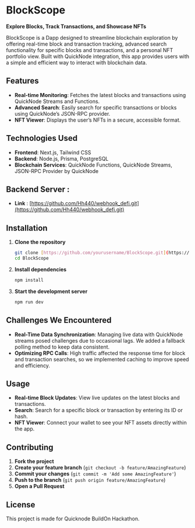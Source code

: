 # BlockScope

**Explore Blocks, Track Transactions, and Showcase NFTs**

BlockScope is a Dapp designed to streamline blockchain exploration by offering real-time block and transaction tracking, advanced search functionality for specific blocks and transactions, and a personal NFT portfolio view. Built with QuickNode integration, this app provides users with a simple and efficient way to interact with blockchain data.

## Features

- **Real-time Monitoring**: Fetches the latest blocks and transactions using QuickNode Streams and Functions.
- **Advanced Search**: Easily search for specific transactions or blocks using QuickNode’s JSON-RPC provider.
- **NFT Viewer**: Displays the user’s NFTs in a secure, accessible format.

## Technologies Used

- **Frontend**: Next.js, Tailwind CSS
- **Backend**: Node.js, Prisma, PostgreSQL
- **Blockchain Services**: QuickNode Functions, QuickNode Streams, JSON-RPC Provider by QuickNode


## Backend Server : 
- **Link** : [https://github.com/Hh440/webhook_defi.git](https://github.com/Hh440/webhook_defi.git)
## Installation

1. **Clone the repository**

   ```bash
   git clone [https://github.com/yourusername/BlockScope.git](https://github.com/aasiflm10/BlockScope.git)
   cd BlockScope
   ```

2. **Install dependencies**

   ```bash
   npm install
   ```

3. **Start the development server**

   ```bash
   npm run dev
   ```

## Challenges We Encountered

- **Real-Time Data Synchronization**: Managing live data with QuickNode streams posed challenges due to occasional lags. We added a fallback polling method to keep data consistent.
- **Optimizing RPC Calls**: High traffic affected the response time for block and transaction searches, so we implemented caching to improve speed and efficiency.

## Usage

- **Real-time Block Updates**: View live updates on the latest blocks and transactions.
- **Search**: Search for a specific block or transaction by entering its ID or hash.
- **NFT Viewer**: Connect your wallet to see your NFT assets directly within the app.

## Contributing

1. **Fork the project**
2. **Create your feature branch** (`git checkout -b feature/AmazingFeature`)
3. **Commit your changes** (`git commit -m 'Add some AmazingFeature'`)
4. **Push to the branch** (`git push origin feature/AmazingFeature`)
5. **Open a Pull Request**

## License

This project is made for Quicknode BuildOn Hackathon.
